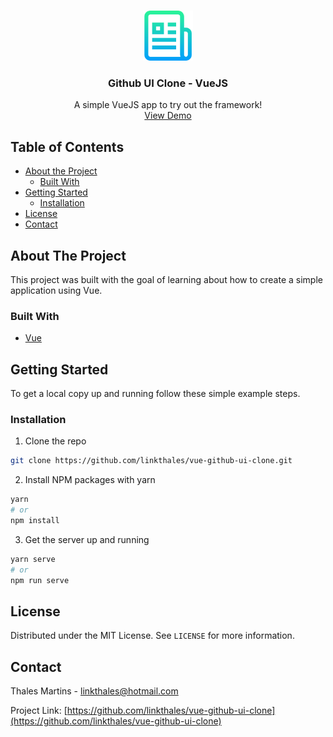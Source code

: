 <!-- PROJECT LOGO -->
<br />
<p align="center">
  <a href="https://github.com/othneildrew/Best-README-Template">
    <img src="images/logo.png" alt="Logo" width="80" height="80">
  </a>

  <h3 align="center">Github UI Clone - VueJS</h3>

  <p align="center">
    A simple VueJS app to try out the framework!
    <br />
    <a href="https://github.beyondboundary.com.br">View Demo</a>
  </p>
</p>

<!-- TABLE OF CONTENTS -->

## Table of Contents

- [About the Project](#about-the-project)
  - [Built With](#built-with)
- [Getting Started](#getting-started)
  - [Installation](#installation)
- [License](#license)
- [Contact](#contact)

<!-- ABOUT THE PROJECT -->

## About The Project

This project was built with the goal of learning about how to create a simple application using Vue.

### Built With

- [Vue](https://vuejs.org/)

<!-- GETTING STARTED -->

## Getting Started

To get a local copy up and running follow these simple example steps.

### Installation

1. Clone the repo

```sh
git clone https://github.com/linkthales/vue-github-ui-clone.git
```

2. Install NPM packages with yarn

```sh
yarn
# or
npm install
```

3. Get the server up and running

```sh
yarn serve
# or
npm run serve
```

<!-- LICENSE -->

## License

Distributed under the MIT License. See `LICENSE` for more information.

<!-- CONTACT -->

## Contact

Thales Martins - linkthales@hotmail.com

Project Link: [https://github.com/linkthales/vue-github-ui-clone](https://github.com/linkthales/vue-github-ui-clone)

